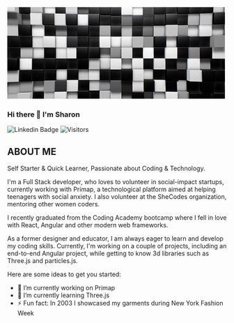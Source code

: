 <!-- <img width="100%" height="20%" src="https://media.giphy.com/media/duwwBJXGzB7AuOpaFw/giphy.gif"/> -->
<img height="10%" src="giphy.gif"/>

### Hi there 👋 I'm Sharon

![Linkedin Badge](https://img.shields.io/badge/-sharon-blue?label=Linkedin&style=plastic-square&logo=Linkedin&logoColor=white&link=https://www.linkedin.com%2Fin%2Fsharon-bello-tech/)
![Visitors](https://api.visitorbadge.io/api/visitors?path=https%3A%2F%2Fgithub.com%2FSharonBello%2FSharonBello.git&label=VISITORS&countColor=%232ccce4)

## ABOUT ME
Self Starter & Quick Learner, Passionate about Coding & Technology. 

I'm a Full Stack developer, who loves to volunteer in social-impact startups, currently working with Primap, a technological platform aimed at helping teenagers with social anxiety. I also volunteer at the SheCodes organization, mentoring other women coders. 

I recently graduated from the Coding Academy bootcamp where I fell in love with React, Angular and other modern web frameworks. 

As a former designer and educator, I am always eager to learn and develop my coding skills. Currently, I'm working on a couple of projects, including an end-to-end Angular project, while getting to know 3d libraries such as Three.js and particles.js. 

Here are some ideas to get you started:

- 🔭 I’m currently working on Primap
- 🌱 I’m currently learning Three.js
- ⚡ Fun fact: In 2003 I showcased my garments during New York Fashion Week


